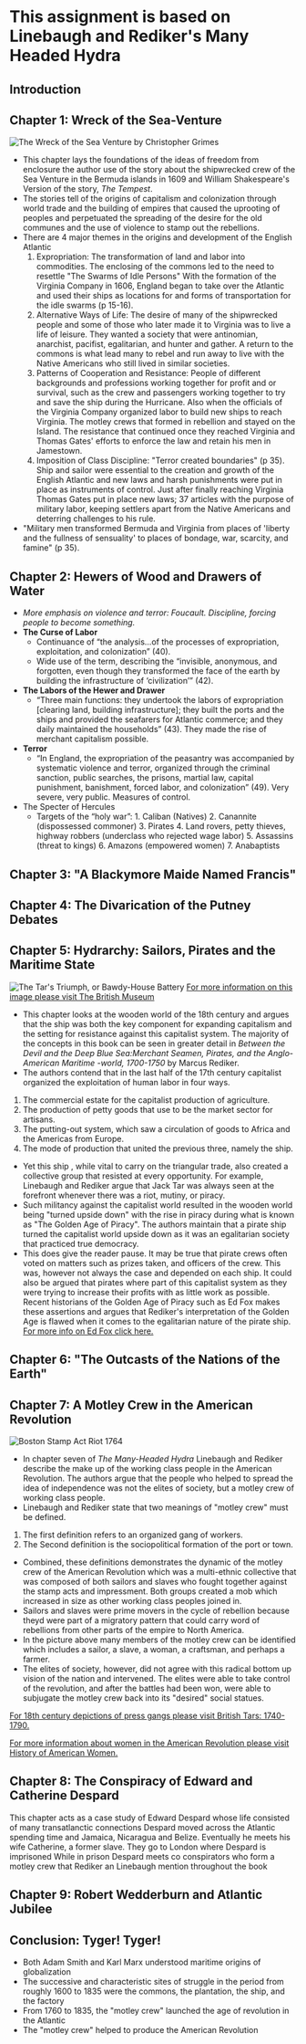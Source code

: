 ﻿# This assignment is based on Linebaugh and Rediker's **Many Headed Hydra**

## Introduction

## Chapter 1: Wreck of the Sea-Venture
![The Wreck of the Sea Venture by Christopher Grimes](https://minerdescent.files.wordpress.com/2011/11/wreck-of-the-sea-venture-2.jpg)
* This chapter lays the foundations of the ideas of freedom from enclosure the author use of the story about the shipwrecked crew of the Sea Venture in the Bermuda islands in 1609 and William Shakespeare's Version of the story, _The Tempest_.
* The stories tell of the origins of capitalism and colonization through world trade and the building of empires that caused the uprooting of peoples and perpetuated the spreading of the desire for the old communes and the use of violence to stamp out the rebellions.
* There are 4 major themes in the origins and development of the English Atlantic
	1. Expropriation: The transformation of land and labor into commodities. The enclosing of the commons led to the need to resettle "The Swarms of Idle Persons"  With the formation of the Virginia Company in 1606, England began to take over the Atlantic and used their ships as locations for and forms of transportation for the idle swarms (p 15-16).
	2. Alternative Ways of Life: The desire of many of the shipwrecked people and some of those who later made it to Virginia was to live a life of leisure. They wanted a society that were antinomian, anarchist, pacifist, egalitarian, and hunter and gather.  A return to the commons is what lead many to rebel and run away to live with the Native Americans who still lived in similar societies.  
	3. Patterns of Cooperation and Resistance: People of different backgrounds and professions working together for profit and or survival, such as the crew and passengers working together to try and save the ship during the Hurricane.  Also when the officials of the Virginia Company organized labor to build new ships to reach Virginia. The motley crews that formed in rebellion and stayed on the Island.  The resistance that continued once they reached Virginia and Thomas Gates' efforts to enforce the law and retain his men in Jamestown.
	4. Imposition of Class Discipline: "Terror created boundaries" (p 35). Ship and sailor were essential to the creation and growth of the English Atlantic and new laws and harsh punishments were put in place as instruments of control.  Just after finally reaching Virginia Thomas Gates put in place new laws; 37 articles with the purpose of military labor, keeping settlers apart from the Native Americans and deterring challenges to his rule.
* "Military men transformed Bermuda and Virginia from places of 'liberty and the fullness of sensuality' to places of bondage, war, scarcity, and famine" (p 35).

## Chapter 2: Hewers of Wood and Drawers of Water
* *More emphasis on violence and terror: Foucault. Discipline, forcing people to become something.*
* **The Curse of Labor**
	* Continuance of “the analysis…of the processes of expropriation, exploitation, and colonization” (40).
	* Wide use of the term, describing the “invisible, anonymous, and forgotten, even though they transformed the face of the earth by building the infrastructure of ‘civilization’” (42).
* **The Labors of the Hewer and Drawer**
	* “Three main functions: they undertook the labors of expropriation [clearing land, building infrastructure]; they built the ports and the ships and provided the seafarers for Atlantic commerce; and they daily maintained the households” (43).  They made the rise of merchant capitalism possible.
* **Terror**
	* “In England, the expropriation of the peasantry was accompanied by systematic violence and terror, organized through the criminal sanction, public searches, the prisons, martial law, capital punishment, banishment, forced labor, and colonization” (49).  Very severe, very public.  Measures of control.
* The Specter of Hercules
	* Targets of the “holy war”: 1. Caliban (Natives)  2. Canannite (dispossessed commoner)  3. Pirates  4. Land rovers, petty thieves, highway robbers (underclass who rejected wage labor)  5. Assassins (threat to kings)  6. Amazons (empowered women)  7. Anabaptists
## Chapter 3: "A Blackymore Maide Named Francis"

## Chapter 4: The Divarication of the Putney Debates

## Chapter 5: Hydrarchy: Sailors, Pirates and the Maritime State
![The Tar's Triumph, or Bawdy-House Battery](http://2.bp.blogspot.com/-JsKdCmWQ3Wk/Ux5lKcyAJ9I/AAAAAAAABMw/pPDWZiAMGPU/s1600/The+Tar%27s+Triumph+or+Bawdy+House+Brawl+Charles+Mosley+1749+NMM.jpg)
[For more information on this image please visit The British Museum](http://www.britishmuseum.org/research/collection_online/collection_object_details.aspx?objectId=3223873&partId=1)

* This chapter looks at the wooden world of the 18th century and argues that the ship was both the key component for expanding capitalism and the setting for resistance against this capitalist system. The majority of the concepts in this book can be seen in greater detail in _Between the Devil and the Deep Blue Sea:Merchant Seamen, Pirates, and the Anglo-American Maritime -world, 1700-1750_ by Marcus Rediker.
* The authors contend that in the last half of the 17th century capitalist organized the exploitation of human labor in four ways.  
1. The commercial estate for the capitalist production of agriculture.
2. The production of petty goods that use to be the market sector for artisans.
3. The putting-out system, which saw a circulation of goods to Africa and the Americas from Europe.
4. The mode of production that united the previous three, namely the ship.
* Yet this ship , while vital to carry on the triangular trade, also created a collective group that resisted at every opportunity. For example, Linebaugh and Rediker argue that Jack Tar was always seen at the forefront whenever there was a riot, mutiny, or piracy.
* Such militancy against the capitalist world resulted in the wooden world being "turned upside down" with the rise in piracy during what is known as "The Golden Age of Piracy". The authors maintain that a pirate ship turned the capitalist world upside down as it was an egalitarian society  that practiced true democracy.
* This does give the reader pause. It may be true that pirate crews often voted on matters such as prizes taken, and officers of the crew. This was, however not always the case and depended on each ship. It could also be argued that pirates where part of this capitalist system as they were trying to increase their profits with as little work as possible. Recent historians of the Golden Age of Piracy such as Ed Fox makes these assertions and argues that Rediker's interpretation of the Golden Age is flawed when it comes to the egalitarian nature of the pirate ship. [For more info on Ed Fox click here.](http://www.etfox.co.uk/index.php)

## Chapter 6: "The Outcasts of the Nations of the Earth"

## Chapter 7: A Motley Crew in the American Revolution
![Boston Stamp Act Riot 1764](https://i2.wp.com/allthingsliberty.com/wp-content/uploads/2013/01/stamp-act-riot.jpg)

* In chapter seven of _The Many-Headed Hydra_ Linebaugh and Rediker describe the make up of the working class people in the American Revolution. The authors argue that the people who helped to spread the idea of independence was not the elites of society, but a motley crew of working class people.
* Linebaugh and Rediker state that two meanings of "motley crew" must be defined.
1. The first definition refers to an organized gang of workers.
2. The Second definition is the sociopolitical formation of the port or town.
* Combined, these definitions demonstrates the dynamic of the motley crew of the American Revolution which was a multi-ethnic collective that was composed of both sailors and slaves who fought together against the stamp acts and impressment. Both groups created a mob which increased in size as other working class peoples joined in.
* Sailors and slaves were prime movers in the cycle of rebellion because theyd were part of a migratory pattern that could carry word of  rebellions from other parts of the empire to North America.
* In the picture above many members of the motley crew can be identified which includes a sailor, a slave, a woman, a craftsman, and perhaps a farmer.
* The elites of society, however, did not agree with this radical bottom up vision of the nation and intervened. The elites were able to take control of the revolution, and after the battles had been won, were able to subjugate the motley crew back into its "desired" social statues.

[For 18th century depictions of press gangs please visit British Tars: 1740-1790.](http://britishtars.blogspot.com/search/label/press%20gang)

[For more information about women in the American Revolution please visit History of American Women.](http://www.womenhistoryblog.com/2009/02/daughters-of-liberty.html)

## Chapter 8: The Conspiracy of Edward and Catherine Despard
This chapter acts as a case study of Edward Despard whose life consisted of many transatlanctic connections
Despard moved across the Atlantic spending time and Jamaica, Nicaragua and Belize.
Eventually he meets his wife Catherine, a former slave. They go to London where Despard is imprisoned
While in prison Despard meets co conspirators who form a motley crew that Rediker an Linebaugh mention throughout the book 


## Chapter 9: Robert Wedderburn and Atlantic Jubilee

## Conclusion: Tyger! Tyger!
- Both Adam Smith and Karl Marx understood maritime origins of globalization
- The successive and characteristic sites of struggle in the period from roughly 1600 to 1835 were the commons, the plantation, the ship, and the factory
- From 1760 to 1835, the "motley crew" launched the age of revolution in the Atlantic
- The "motley crew" helped to produce the American Revolution
